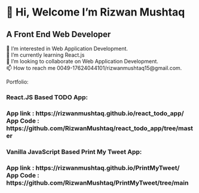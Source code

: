 <h1>👋 Hi, Welcome I’m Rizwan Mushtaq</h1>
<h2> A Front End Web Developer</h2>
👀 I’m interested in Web Application Development.</br>
🌱 I’m currently learning React.js</br>
💞️ I’m looking to collaborate on Web Application Development.</br>
📫 How to reach me 0049-17624044101/rizwanmushtaq15@gmail.com.</br>


Portfolio:
  <h3>React.JS Based TODO App:<h3>
    App link : https://rizwanmushtaq.github.io/react_todo_app/</br>
    App Code : https://github.com/RizwanMushtaq/react_todo_app/tree/master</br>
    
  <h3>Vanilla JavaScript Based Print My Tweet App:<h3>
    App link : https://rizwanmushtaq.github.io/PrintMyTweet/</br>
    App Code : https://github.com/RizwanMushtaq/PrintMyTweet/tree/main</br>

<!---
RizwanMushtaq/RizwanMushtaq is a ✨ special ✨ repository because its `README.md` (this file) appears on your GitHub profile.
You can click the Preview link to take a look at your changes.
--->
